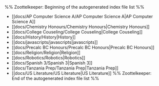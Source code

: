%% Zoottelkeeper: Beginning of the autogenerated index file list  %%
-  [[docs/AP Computer Science A/AP Computer Science A|AP Computer Science A]]
-  [[docs/Chemistry Honours/Chemistry Honours|Chemistry Honours]]
-  [[docs/College Couseling/College Couseling|College Couseling]]
-  [[docs/History/History|History]]
-  [[docs/javascripts/javascripts|javascripts]]
-  [[docs/Precalc BC Honours/Precalc BC Honours|Precalc BC Honours]]
-  [[docs/Religion/Religion|Religion]]
-  [[docs/Robotics/Robotics|Robotics]]
-  [[docs/Spanish 3/Spanish 3|Spanish 3]]
-  [[docs/Tanzania Prep/Tanzania Prep|Tanzania Prep]]
-  [[docs/US Literature/US Literature|US Literature]]
%% Zoottelkeeper: End of the autogenerated index file list  %%
